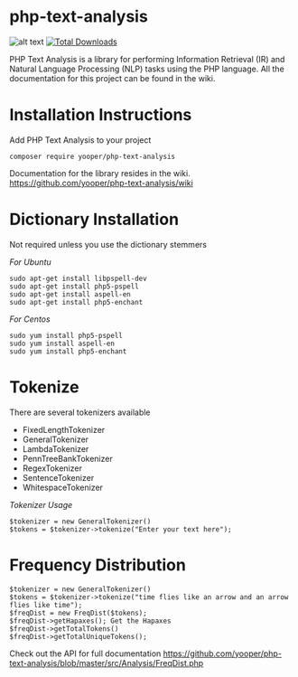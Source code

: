 php-text-analysis
=============
![alt text](https://travis-ci.org/yooper/php-text-analysis.svg?branch=master "Build status")
[![Total Downloads](https://poser.pugx.org/php-text-analysis/php-text-analysis/downloads)](https://packagist.org/packages/php-text-analysis/php-text-analysis)

PHP Text Analysis is a library for performing Information Retrieval (IR) and Natural Language Processing (NLP) tasks using the PHP language. All the documentation for this project can be found in the wiki. 

Installation Instructions
=============

Add PHP Text Analysis to your project
```
composer require yooper/php-text-analysis
```
Documentation for the library resides in the wiki. 
https://github.com/yooper/php-text-analysis/wiki

Dictionary Installation
=============

Not required unless you use the dictionary stemmers

*For Ubuntu*
```
sudo apt-get install libpspell-dev 
sudo apt-get install php5-pspell
sudo apt-get install aspell-en
sudo apt-get install php5-enchant
```
*For Centos* 
```
sudo yum install php5-pspell
sudo yum install aspell-en
sudo yum install php5-enchant
```


Tokenize
=============

There are several tokenizers available 

 * FixedLengthTokenizer
 * GeneralTokenizer
 * LambdaTokenizer
 * PennTreeBankTokenizer
 * RegexTokenizer
 * SentenceTokenizer 
 * WhitespaceTokenizer

*Tokenizer Usage*
```
$tokenizer = new GeneralTokenizer()
$tokens = $tokenizer->tokenize("Enter your text here");
```

Frequency Distribution
=============
```
$tokenizer = new GeneralTokenizer()
$tokens = $tokenizer->tokenize("time flies like an arrow and an arrow flies like time");
$freqDist = new FreqDist($tokens);
$freqDist->getHapaxes(); Get the Hapaxes
$freqDist->getTotalTokens()
$freqDist->getTotalUniqueTokens();
```
Check out the API for full documentation
https://github.com/yooper/php-text-analysis/blob/master/src/Analysis/FreqDist.php

 
